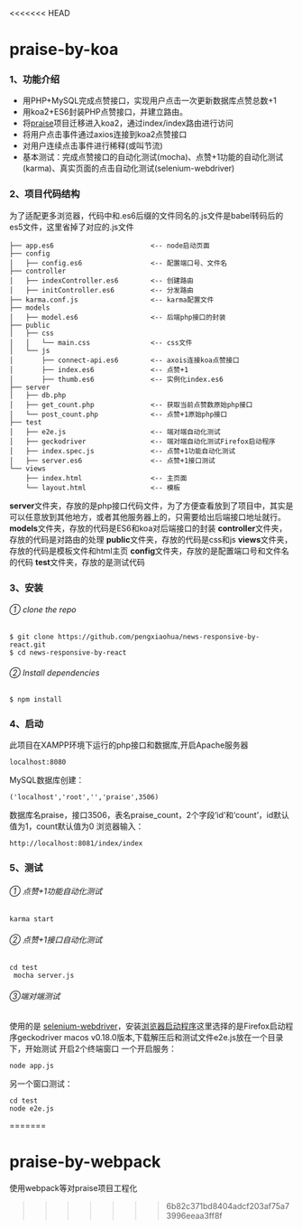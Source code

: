 <<<<<<< HEAD
# praise-by-koa

### 1、功能介绍
- 用PHP+MySQL完成点赞接口，实现用户点击一次更新数据库点赞总数+1
- 用koa2+ES6封装PHP点赞接口，并建立路由。
- 将[praise](https://github.com/pengxiaohua/praise)项目迁移进入koa2，通过index/index路由进行访问
- 将用户点击事件通过axios连接到koa2点赞接口
- 对用户连续点击事件进行稀释(或叫节流)
- 基本测试：完成点赞接口的自动化测试(mocha)、点赞+1功能的自动化测试(karma)、真实页面的点击自动化测试(selenium-webdriver)

### 2、项目代码结构
为了适配更多浏览器，代码中和.es6后缀的文件同名的.js文件是babel转码后的es5文件，这里省掉了对应的.js文件
```shell
├── app.es6                        <-- node启动页面
├── config
│   ├── config.es6                 <-- 配置端口号、文件名
├── controller
│   ├── indexController.es6        <-- 创建路由
│   ├── initController.es6         <-- 分发路由
├── karma.conf.js                  <-- karma配置文件
├── models
│   ├── model.es6                  <-- 后端php接口的封装
├── public
│   ├── css
│   │   └── main.css               <-- css文件
│   └── js
│       ├── connect-api.es6        <-- axois连接koa点赞接口
│       ├── index.es6              <-- 点赞+1
│       ├── thumb.es6              <-- 实例化index.es6
├── server
│   ├── db.php
│   ├── get_count.php              <-- 获取当前点赞数原始php接口
│   └── post_count.php             <-- 点赞+1原始php接口
├── test
│   ├── e2e.js                     <-- 端对端自动化测试
│   ├── geckodriver                <-- 端对端自动化测试Firefox启动程序
│   ├── index.spec.js              <-- 点赞+1功能自动化测试
│   ├── server.es6                 <-- 点赞+1接口测试
└── views
    ├── index.html                 <-- 主页面
    └── layout.html                <-- 模板
```

**server**文件夹，存放的是php接口代码文件，为了方便查看放到了项目中，其实是可以任意放到其他地方，或者其他服务器上的，只需要给出后端接口地址就行。
**models**文件夹，存放的代码是ES6和koa对后端接口的封装
**controller**文件夹，存放的代码是对路由的处理
**public**文件夹，存放的代码是css和js
**views**文件夹，存放的代码是模板文件和html主页
**config**文件夹，存放的是配置端口号和文件名的代码
**test**文件夹，存放的是测试代码

### 3、安装
###### ① clone the repo
```shell
$ git clone https://github.com/pengxiaohua/news-responsive-by-react.git
$ cd news-responsive-by-react
```
###### ② Install dependencies
```shell
$ npm install
```

### 4、启动
此项目在XAMPP环境下运行的php接口和数据库,开启Apache服务器
```shell
localhost:8080
```
MySQL数据库创建：
```shell
('localhost','root','','praise',3506)
```
数据库名praise，接口3506，表名praise_count，2个字段‘id’和‘count’，id默认值为1，count默认值为0
浏览器输入：
```shell
http://localhost:8081/index/index
```

### 5、测试
###### ① 点赞+1功能自动化测试
```shell
karma start
```
###### ② 点赞+1接口自动化测试
```shell
cd test
 mocha server.js
```
###### ③端对端测试
使用的是 [selenium-webdriver](https://www.npmjs.com/package/selenium-webdriver)，安装[浏览器启动程序](https://github.com/mozilla/geckodriver/releases/)这里选择的是Firefox启动程序geckodriver macos v0.18.0版本,下载解压后和测试文件e2e.js放在一个目录下，开始测试
开启2个终端窗口
一个开启服务：
```shell
node app.js
```
另一个窗口测试：
```shell
cd test
node e2e.js
```










=======
# praise-by-webpack
使用webpack等对praise项目工程化
>>>>>>> 6b82c371bd8404adcf203af75a73996eeaa3ff8f
